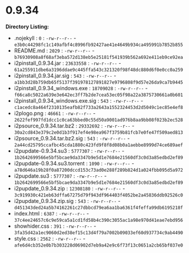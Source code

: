 0.9.34
======

**Directory Listing:**

 - .nojekyll : `0` : `-rw-r--r--` - `e3b0c44298fc1c149afbf4c8996fb92427ae41e4649b934ca495991b7852b855`
 - README.md : `2029` : `-rw-r--r--` - `b76930908a8f68af3eba572d138eb5e25181f541939b562a692e411eb9ce92ea`
 - i2pinstall_0.9.34.jar : `23633558` : `-rw-r--r--` - `61a255911dbe6a3196ddae9c445ffa543c321320f98f48dc880d6f0e0cc0a259`
 - i2pinstall_0.9.34.jar.sig : `543` : `-rw-r--r--` - `a1bb3d28b759db65f5137f391978127891827e9796808f9d57e26da9ca7b9445`
 - i2pinstall_0.9.34_windows.exe : `18709028` : `-rw-r--r--` - `f66ca8c5022a639e3e642ec3ff7b2de7cea53ec05f98a22a3875730661a0b601`
 - i2pinstall_0.9.34_windows.exe.sig : `543` : `-rw-r--r--` - `c1acedc8a464f2310135eafb82f733a2643a1552324453d2d5049c1ec85e4ef8`
 - i2plogo.png : `46661` : `-rw-r--r--` - `2622fef997fd1dcc1c0ca63bbed0c55d50a9001ad976b8aa9bb08f023b2ec528`
 - i2psource_0.9.34.tar.bz2 : `29332692` : `-rw-r--r--` - `30a2cd843e379c2e0d1b3f917ef4e98ea967f3759b81fcb7e0fe47f509aed813`
 - i2psource_0.9.34.tar.bz2.sig : `543` : `-rw-r--r--` - `2a44cd25795ccafbc45cda1880c423fd9f8f8d08b0a1aebbe8999d74ce689aef`
 - i2pupdate-0.9.34.su3 : `5777307` : `-rw-r--r--` - `1b2642699566e5bf5bcae9da3347b9e5d1e7684e21560df3c0d3a85edbd2ef89`
 - i2pupdate-0.9.34.su3.torrent : `1090` : `-rw-r--r--` - `a78d646a19b28f0a87200dccd153c73ad0e288f289b824d1a024fbb095d5a972`
 - i2pupdate.su3 : `5777307` : `-rw-r--r--` - `1b2642699566e5bf5bcae9da3347b9e5d1e7684e21560df3c0d3a85edbd2ef89`
 - i2pupdate_0.9.34.zip : `12308180` : `-rw-r--r--` - `3c919930c421eb63dffa67275d79f943df964403f4052be2a45836ddb92526c0`
 - i2pupdate_0.9.34.zip.sig : `543` : `-rw-r--r--` - `d451343ded24a5b74162261c27dbbcd79ea6aa1ba6361f4feffa99db6195218f`
 - index.html : `6387` : `-rw-r--r--` - `37c4ee24657c6c9e59ca5a1cd1fd58b4c390c3055ac1a98e970d41eae7ebd956`
 - showhider.css : `391` : `-rw-r--r--` - `3fa35d42a1ec9060d2ed38ef15c13d4f79a7002b09033ef60d937734c9ab4490`
 - style.css : `2562` : `-rw-r--r--` - `afe6d4cb352e0b7b303228d06902d7eb9a42e9c6f73f13c0651a2cb65bf037e0`

